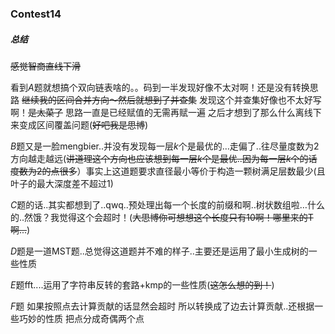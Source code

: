 ### Contest14

##### 总结

~~感觉智商直线下滑~~

 看到$A$题就想搞个双向链表啥的。。码到一半发现好像不太对啊！还是没有转换思路 ~~继续我的区间合并方向～然后就想到了并查集~~ 发现这个并查集好像也不太好写啊！~~是太菜了~~ 思路一直是已经赋值的无需再赋一遍 之后才想到了那么什么离线下来变成区间覆盖问题(~~好吧我是思博~~)

$B$题又是一脸mengbier..并没有发现每一层$k$个是最优的…走偏了..往尽量度数为2方向越走越远(~~讲道理这个方向也应该想到每一层$k$个是最优..因为每一层$k$个的话度数为2的点很多~~）事实上这道题要求直径最小等价于构造一颗树满足层数最少(且叶子的最大深度差不超过1)

$C$题的话..其实都想到了..qwq..预处理出每一个长度的前缀和啊..树状数组啦…什么的..然饿？我觉得这个会超时！(~~大思博你可想想这个长度只有10啊！哪里来的T啊...~~)

$D$题是一道MST题..总觉得这道题并不难的样子..主要还是运用了最小生成树的一些性质

$E$题fft....运用了字符串反转的套路+kmp的一些性质(~~这怎么想的到！~~)

$F$题 如果按照点去计算贡献的话显然会超时 所以转换成了边去计算贡献..还根据一些巧妙的性质 把点分成奇偶两个点 

